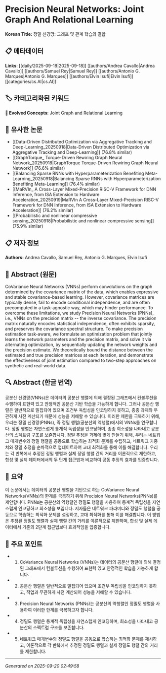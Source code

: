 # Precision Neural Networks: Joint Graph And Relational Learning

**Korean Title:** 정밀 신경망: 그래프 및 관계 학습의 결합

## 📋 메타데이터

**Links**: [[daily/2025-09-18|2025-09-18]] [[authors/Andrea Cavallo|Andrea Cavallo]] [[authors/Samuel Rey|Samuel Rey]] [[authors/Antonio G. Marques|Antonio G. Marques]] [[authors/Elvin Isufi|Elvin Isufi]] [[categories/cs.AI|cs.AI]]

## 🏷️ 카테고리화된 키워드
**🚀 Evolved Concepts**: Joint Graph and Relational Learning

## 🔗 유사한 논문
- [[Data-Driven Distributed Optimization via Aggregative Tracking and Deep-Learning_20250918|Data-Driven Distributed Optimization via Aggregative Tracking and Deep-Learning]] (76.8% similar)
- [[GraphTorque_ Torque-Driven Rewiring Graph Neural Network_20250918|GraphTorque Torque-Driven Rewiring Graph Neural Network]] (76.6% similar)
- [[Balancing Sparse RNNs with Hyperparameterization Benefiting Meta-Learning_20250918|Balancing Sparse RNNs with Hyperparameterization Benefiting Meta-Learning]] (76.4% similar)
- [[MaRVIn_ A Cross-Layer Mixed-Precision RISC-V Framework for DNN Inference, from ISA Extension to Hardware Acceleration_20250919|MaRVIn A Cross-Layer Mixed-Precision RISC-V Framework for DNN Inference, from ISA Extension to Hardware Acceleration]] (76.2% similar)
- [[Probabilistic and nonlinear compressive sensing_20250918|Probabilistic and nonlinear compressive sensing]] (75.9% similar)

## 📋 저자 정보

**Authors:** Andrea Cavallo, Samuel Rey, Antonio G. Marques, Elvin Isufi

## 📄 Abstract (원문)

CoVariance Neural Networks (VNNs) perform convolutions on the graph
determined by the covariance matrix of the data, which enables expressive and
stable covariance-based learning. However, covariance matrices are typically
dense, fail to encode conditional independence, and are often precomputed in a
task-agnostic way, which may hinder performance. To overcome these limitations,
we study Precision Neural Networks (PNNs), i.e., VNNs on the precision matrix
-- the inverse covariance. The precision matrix naturally encodes statistical
independence, often exhibits sparsity, and preserves the covariance spectral
structure. To make precision estimation task-aware, we formulate an
optimization problem that jointly learns the network parameters and the
precision matrix, and solve it via alternating optimization, by sequentially
updating the network weights and the precision estimate. We theoretically bound
the distance between the estimated and true precision matrices at each
iteration, and demonstrate the effectiveness of joint estimation compared to
two-step approaches on synthetic and real-world data.

## 🔍 Abstract (한글 번역)

공분산 신경망(VNNs)은 데이터의 공분산 행렬에 의해 결정된 그래프에서 컨볼루션을 수행하여 표현력 있고 안정적인 공분산 기반 학습을 가능하게 합니다. 그러나 공분산 행렬은 일반적으로 밀집되어 있으며 조건부 독립성을 인코딩하지 못하고, 종종 과제와 무관하게 사전 계산되기 때문에 성능을 저해할 수 있습니다. 이러한 제한을 극복하기 위해, 우리는 정밀 신경망(PNNs), 즉 정밀 행렬(공분산의 역행렬)에서의 VNNs를 연구합니다. 정밀 행렬은 자연스럽게 통계적 독립성을 인코딩하며, 종종 희소성을 나타내고 공분산의 스펙트럼 구조를 보존합니다. 정밀 추정을 과제에 맞게 만들기 위해, 우리는 네트워크 매개변수와 정밀 행렬을 공동으로 학습하는 최적화 문제를 수립하고, 네트워크 가중치와 정밀 추정을 순차적으로 업데이트하여 교대 최적화를 통해 이를 해결합니다. 우리는 각 반복에서 추정된 정밀 행렬과 실제 정밀 행렬 간의 거리를 이론적으로 제한하고, 합성 및 실제 데이터에서의 두 단계 접근법과 비교하여 공동 추정의 효과를 입증합니다.

## 📝 요약

이 논문에서는 데이터의 공분산 행렬을 기반으로 하는 CoVariance Neural Networks(VNNs)의 한계를 극복하기 위해 Precision Neural Networks(PNNs)를 제안합니다. PNNs는 공분산의 역행렬인 정밀도 행렬을 사용하여 통계적 독립성을 자연스럽게 인코딩하고 희소성을 보입니다. 저자들은 네트워크 파라미터와 정밀도 행렬을 공동으로 학습하는 최적화 문제를 설정하고, 교대 최적화를 통해 이를 해결합니다. 이 방법은 추정된 정밀도 행렬과 실제 행렬 간의 거리를 이론적으로 제한하며, 합성 및 실제 데이터에서 기존의 2단계 접근법보다 효과적임을 입증합니다.

## 🎯 주요 포인트

- 1. CoVariance Neural Networks (VNNs)는 데이터의 공분산 행렬에 의해 결정된 그래프에서 컨볼루션을 수행하여 표현력 있고 안정적인 학습을 가능하게 합니다.

- 2. 공분산 행렬은 일반적으로 밀집되어 있으며 조건부 독립성을 인코딩하지 못하고, 작업과 무관하게 사전 계산되어 성능을 저해할 수 있습니다.

- 3. Precision Neural Networks (PNNs)는 공분산의 역행렬인 정밀도 행렬을 사용하여 이러한 한계를 극복하고자 합니다.

- 4. 정밀도 행렬은 통계적 독립성을 자연스럽게 인코딩하며, 희소성을 나타내고 공분산의 스펙트럼 구조를 보존합니다.

- 5. 네트워크 매개변수와 정밀도 행렬을 공동으로 학습하는 최적화 문제를 제시하고, 이론적으로 각 반복에서 추정된 정밀도 행렬과 실제 정밀도 행렬 간의 거리를 제한합니다.

---

*Generated on 2025-09-20 02:49:58*